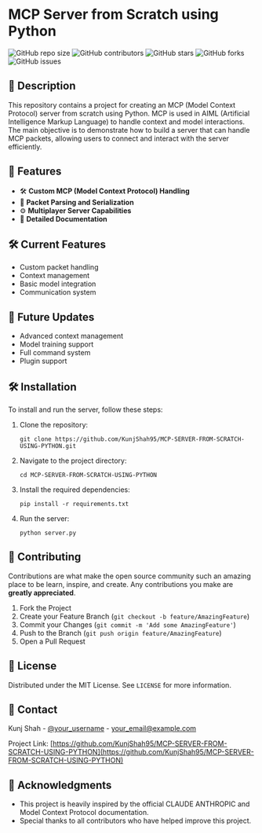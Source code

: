 # MCP Server from Scratch using Python
![GitHub repo size](https://img.shields.io/github/repo-size/KunjShah95/MCP-SERVER-FROM-SCRATCH-USING-PYTHON)
![GitHub contributors](https://img.shields.io/github/contributors/KunjShah95/MCP-SERVER-FROM-SCRATCH-USING-PYTHON)
![GitHub stars](https://img.shields.io/github/stars/KunjShah95/MCP-SERVER-FROM-SCRATCH-USING-PYTHON?style=social)
![GitHub forks](https://img.shields.io/github/forks/KunjShah95/MCP-SERVER-FROM-SCRATCH-USING-PYTHON?style=social)
![GitHub issues](https://img.shields.io/github/issues/KunjShah95/MCP-SERVER-FROM-SCRATCH-USING-PYTHON)

## 📜 Description
This repository contains a project for creating an MCP (Model Context Protocol) server from scratch using Python. MCP is used in AIML (Artificial Intelligence Markup Language) to handle context and model interactions. The main objective is to demonstrate how to build a server that can handle MCP packets, allowing users to connect and interact with the server efficiently.

## 🚀 Features
- 🛠️ **Custom MCP (Model Context Protocol) Handling**
- 🔄 **Packet Parsing and Serialization**
- ⚙️ **Multiplayer Server Capabilities**
- 📝 **Detailed Documentation**

## 🛠️ Current Features
- Custom packet handling
- Context management
- Basic model integration
- Communication system

## 📅 Future Updates
- Advanced context management
- Model training support
- Full command system
- Plugin support

## 🛠️ Installation
To install and run the server, follow these steps:

1. Clone the repository:
    ```
    git clone https://github.com/KunjShah95/MCP-SERVER-FROM-SCRATCH-USING-PYTHON.git
    ```
2. Navigate to the project directory:
    ```
    cd MCP-SERVER-FROM-SCRATCH-USING-PYTHON
    ```
3. Install the required dependencies:
    ```
    pip install -r requirements.txt
    ```
4. Run the server:
    ```
    python server.py
    ```

## 🤝 Contributing
Contributions are what make the open source community such an amazing place to be learn, inspire, and create. Any contributions you make are **greatly appreciated**.

1. Fork the Project
2. Create your Feature Branch (`git checkout -b feature/AmazingFeature`)
3. Commit your Changes (`git commit -m 'Add some AmazingFeature'`)
4. Push to the Branch (`git push origin feature/AmazingFeature`)
5. Open a Pull Request

## 📄 License
Distributed under the MIT License. See `LICENSE` for more information.

## 📧 Contact
Kunj Shah - [@your_username](https://twitter.com/your_username) - your_email@example.com

Project Link: [https://github.com/KunjShah95/MCP-SERVER-FROM-SCRATCH-USING-PYTHON](https://github.com/KunjShah95/MCP-SERVER-FROM-SCRATCH-USING-PYTHON)

## 🌟 Acknowledgments
- This project is heavily inspired by the official CLAUDE ANTHROPIC and Model Context Protocol documentation.
- Special thanks to all contributors who have helped improve this project.
